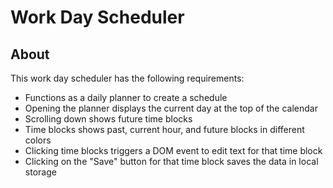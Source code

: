 # Work Day Scheduler

## About

This work day scheduler has the following requirements:

- Functions as a daily planner to create a schedule
- Opening the planner displays the current day at the top of the calendar
- Scrolling down shows future time blocks
- Time blocks shows past, current hour, and future blocks in different colors
- Clicking time blocks triggers a DOM event to edit text for that time block
- Clicking on the "Save" button for that time block saves the data in local storage
